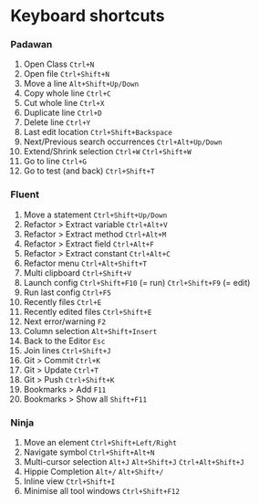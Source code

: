 # Keyboard shortcuts

### Padawan

1. Open Class `Ctrl+N`
1. Open file `Ctrl+Shift+N`
1. Move a line `Alt+Shift+Up/Down`
1. Copy whole line `Ctrl+C`
1. Cut whole line `Ctrl+X`
1. Duplicate line `Ctrl+D`
1. Delete line `Ctrl+Y`
1. Last edit location `Ctrl+Shift+Backspace`
1. Next/Previous search occurrences `Ctrl+Alt+Up/Down`
1. Extend/Shrink selection `Ctrl+W` `Ctrl+Shift+W`
1. Go to line `Ctrl+G`
1. Go to test (and back) `Ctrl+Shift+T`

### Fluent

1. Move a statement `Ctrl+Shift+Up/Down`
1. Refactor > Extract variable `Ctrl+Alt+V`
1. Refactor > Extract method `Ctrl+Alt+M`
1. Refactor > Extract field `Ctrl+Alt+F`
1. Refactor > Extract constant `Ctrl+Alt+C`
1. Refactor menu `Ctrl+Alt+Shift+T`
1. Multi clipboard `Ctrl+Shift+V`
1. Launch config `Ctrl+Shift+F10` (= run) `Ctrl+Shift+F9` (= edit)
1. Run last config `Ctrl+F5`
1. Recently files `Ctrl+E`
1. Recently edited files `Ctrl+Shift+E`
1. Next error/warning `F2`
1. Column selection `Alt+Shift+Insert`
1. Back to the Editor `Esc`
1. Join lines `Ctrl+Shift+J`
1. Git > Commit `Ctrl+K`
1. Git > Update `Ctrl+T`
1. Git > Push `Ctrl+Shift+K`
1. Bookmarks > Add `F11`
1. Bookmarks > Show all `Shift+F11`

### Ninja

1. Move an element `Ctrl+Shift+Left/Right`
1. Navigate symbol `Ctrl+Shift+Alt+N`
1. Multi-cursor selection `Alt+J` `Alt+Shift+J` `Ctrl+Alt+Shift+J`
1. Hippie Completion `Alt+/` `Alt+Shift+/`
1. Inline view `Ctrl+Shift+I`
1. Minimise all tool windows `Ctrl+Shift+F12`
